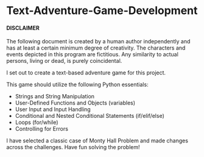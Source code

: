 # Text-Adventure-Game-Development

#### DISCLAIMER 

The following document is created by a human author independently and has at least a certain minimum degree of creativity. The characters and events depicted in this program are fictitious. Any similarity to actual persons, living or dead, is purely coincidental.

I set out to create a text-based adventure game for this project.

This game should utilize the following Python essentials:
- Strings and String Manipulation
- User-Defined Functions and Objects (variables)
- User Input and Input Handling
- Conditional and Nested Conditional Statements (if/elif/else)
- Loops (for/while)
- Controlling for Errors

I have selected a classic case of Monty Hall Problem and made changes across the challenges. Have fun solving the problem!
